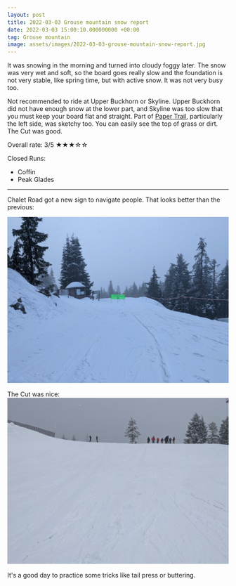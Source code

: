```yaml
---
layout: post
title: 2022-03-03 Grouse mountain snow report
date: 2022-03-03 15:00:10.000000000 +00:00
tag: Grouse mountain
image: assets/images/2022-03-03-grouse-mountain-snow-report.jpg
---
```


It was snowing in the morning and turned into cloudy foggy later. The snow was very wet and soft, so the board goes really slow and the foundation is not very stable, like spring time, but with active snow. It was not very busy too.

Not recommended to ride at Upper Buckhorn or Skyline. Upper Buckhorn did not have enough snow at the lower part, and Skyline was too slow that you must keep your board flat and straight. Part of [Paper Trail](https://vancouversnowboarding.ca/paper-trail/), particularly the left side, was sketchy too. You can easily see the top of grass or dirt. The Cut was good.

Overall rate: 3/5 ★★★☆☆

Closed Runs:

* Coffin
* Peak Glades

---

Chalet Road got a new sign to navigate people. That looks better than the previous:

![](/assets/images/2022-03-03-chalet-road.jpg)

The Cut was nice:
![](/assets/images/2022-03-03-the-cut.jpg)

It's a good day to practice some tricks like tail press or buttering.
